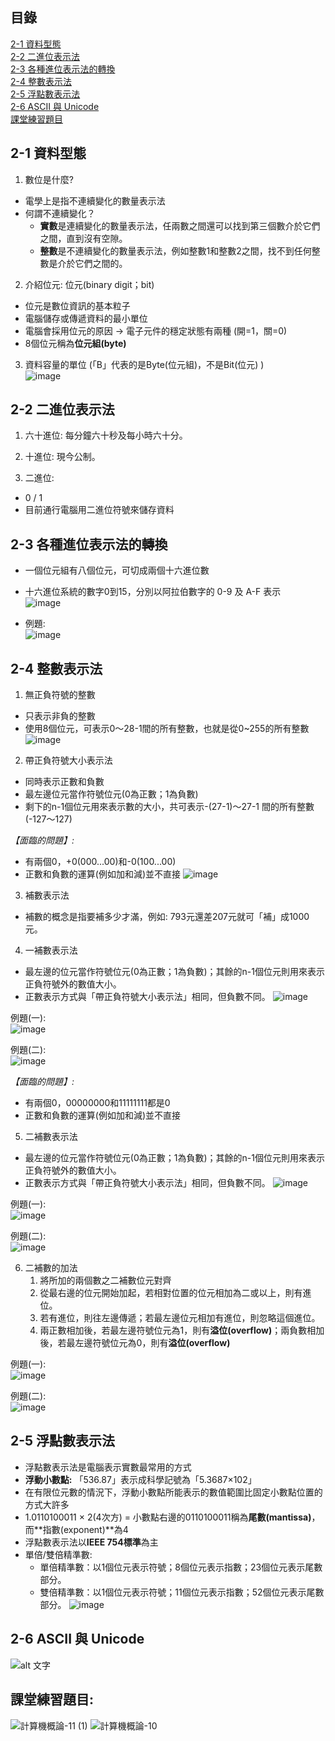 ## 目錄
[2-1 資料型態](https://github.com/SocJohnnyPing/CS/blob/main/homework/Chapter2%20%E6%95%B8%E4%BD%8D%E8%B3%87%E6%96%99%E8%A1%A8%E7%A4%BA%E6%B3%95.md#2-1-%E8%B3%87%E6%96%99%E5%9E%8B%E6%85%8B)  
[2-2 二進位表示法](https://github.com/SocJohnnyPing/CS/blob/main/homework/Chapter2%20%E6%95%B8%E4%BD%8D%E8%B3%87%E6%96%99%E8%A1%A8%E7%A4%BA%E6%B3%95.md#2-2-%E4%BA%8C%E9%80%B2%E4%BD%8D%E8%A1%A8%E7%A4%BA%E6%B3%95)   
[2-3 各種進位表示法的轉換](https://github.com/SocJohnnyPing/CS/blob/main/homework/Chapter2%20%E6%95%B8%E4%BD%8D%E8%B3%87%E6%96%99%E8%A1%A8%E7%A4%BA%E6%B3%95.md#2-3-%E5%90%84%E7%A8%AE%E9%80%B2%E4%BD%8D%E8%A1%A8%E7%A4%BA%E6%B3%95%E7%9A%84%E8%BD%89%E6%8F%9B)   
[2-4 整數表示法](https://github.com/SocJohnnyPing/CS/blob/main/homework/Chapter2%20%E6%95%B8%E4%BD%8D%E8%B3%87%E6%96%99%E8%A1%A8%E7%A4%BA%E6%B3%95.md#2-4-%E6%95%B4%E6%95%B8%E8%A1%A8%E7%A4%BA%E6%B3%95)   
[2-5 浮點數表示法](https://github.com/SocJohnnyPing/CS/blob/main/homework/Chapter2%20%E6%95%B8%E4%BD%8D%E8%B3%87%E6%96%99%E8%A1%A8%E7%A4%BA%E6%B3%95.md#2-5-%E6%B5%AE%E9%BB%9E%E6%95%B8%E8%A1%A8%E7%A4%BA%E6%B3%95)   
[2-6 ASCII 與 Unicode](https://github.com/SocJohnnyPing/CS/blob/main/homework/Chapter2%20%E6%95%B8%E4%BD%8D%E8%B3%87%E6%96%99%E8%A1%A8%E7%A4%BA%E6%B3%95.md#2-5-%E6%B5%AE%E9%BB%9E%E6%95%B8%E8%A1%A8%E7%A4%BA%E6%B3%95)   
[課堂練習題目](https://github.com/SocJohnnyPing/CS/blob/main/homework/Chapter2%20%E6%95%B8%E4%BD%8D%E8%B3%87%E6%96%99%E8%A1%A8%E7%A4%BA%E6%B3%95.md#%E8%AA%B2%E5%A0%82%E7%B7%B4%E7%BF%92%E9%A1%8C%E7%9B%AE)   

## 2-1 資料型態
1. 數位是什麼?
* 電學上是指不連續變化的數量表示法
* 何謂不連續變化？  
   * **實數**是連續變化的數量表示法，任兩數之間還可以找到第三個數介於它們之間，直到沒有空隙。  
   * **整數**是不連續變化的數量表示法，例如整數1和整數2之間，找不到任何整數是介於它們之間的。  

2. 介紹位元: 位元(binary digit；bit)  
* 位元是數位資訊的基本粒子  
* 電腦儲存或傳遞資料的最小單位  
* 電腦會採用位元的原因 → 電子元件的穩定狀態有兩種 (開=1，關=0)  
* 8個位元稱為**位元組(byte)**  

3. 資料容量的單位 (「B」代表的是Byte(位元組)，不是Bit(位元) )  
![image](https://user-images.githubusercontent.com/91866985/143687366-246a3608-07ab-457c-ad24-97ca0d1a9ae1.png)


## 2-2 二進位表示法
1. 六十進位: 每分鐘六十秒及每小時六十分。

2. 十進位: 現今公制。

3. 二進位: 
* 0 / 1  
* 目前通行電腦用二進位符號來儲存資料  

## 2-3 各種進位表示法的轉換
* 一個位元組有八個位元，可切成兩個十六進位數  
* 十六進位系統的數字0到15，分別以阿拉伯數字的 0-9 及 A-F 表示  
![image](https://user-images.githubusercontent.com/91866985/143687540-76dc17ba-7049-4b23-b59a-e461e6b28508.png)

* 例題:  
![image](https://user-images.githubusercontent.com/91866985/143687565-9b8ac787-c11c-40d2-bb8f-81ed08b16763.png)


## 2-4 整數表示法
1. 無正負符號的整數  
*  只表示非負的整數  
*  使用8個位元，可表示0～28-1間的所有整數，也就是從0~255的所有整數  
![image](https://user-images.githubusercontent.com/91866985/143687775-131bd9ed-59be-4b07-a000-5ccf3435c69e.png)


2. 帶正負符號大小表示法  
*  同時表示正數和負數  
*  最左邊位元當作符號位元(0為正數；1為負數)  
*  剩下的n-1個位元用來表示數的大小，共可表示-(27-1)～27-1 間的所有整數(-127～127) 
 
*【面臨的問題】:*  
   * 有兩個0，+0(000...00)和-0(100...00)
   * 正數和負數的運算(例如加和減)並不直接
![image](https://user-images.githubusercontent.com/91866985/143687898-f2a148c5-cd62-44f4-a44f-001a4192cab1.png)



3. 補數表示法
* 補數的概念是指要補多少才滿，例如: 793元還差207元就可「補」成1000元。

4. 一補數表示法
* 最左邊的位元當作符號位元(0為正數；1為負數)；其餘的n-1個位元則用來表示正負符號外的數值大小。
* 正數表示方式與「帶正負符號大小表示法」相同，但負數不同。
![image](https://user-images.githubusercontent.com/91866985/143687981-b26902b6-2a5f-440e-b054-cf53fdf2a98c.png)

例題(一):  
![image](https://user-images.githubusercontent.com/91866985/143688008-fc5c5dc1-845a-4a1c-88d4-a32459a82714.png)

例題(二):  
![image](https://user-images.githubusercontent.com/91866985/143688030-9711c4cb-bbbc-4a61-80bb-dc91c9bf3b9c.png)

*【面臨的問題】:*  
   * 有兩個0，00000000和11111111都是0
   * 正數和負數的運算(例如加和減)並不直接

5. 二補數表示法
* 最左邊的位元當作符號位元(0為正數；1為負數)；其餘的n-1個位元則用來表示正負符號外的數值大小。
* 正數表示方式與「帶正負符號大小表示法」相同，但負數不同。
![image](https://user-images.githubusercontent.com/91866985/143688070-a793549a-9769-420c-8b52-6cbdae669ab0.png)

例題(一):  
![image](https://user-images.githubusercontent.com/91866985/143688091-28c75555-d37e-469e-8fe1-8b9b5fa0fd30.png)

例題(二):  
![image](https://user-images.githubusercontent.com/91866985/143688099-9ebf79d1-0c4c-4cee-8de1-50b59f78bdcd.png)


6. 二補數的加法
   1. 將所加的兩個數之二補數位元對齊
   2. 從最右邊的位元開始加起，若相對位置的位元相加為二或以上，則有進位。
   3. 若有進位，則往左邊傳遞；若最左邊位元相加有進位，則忽略這個進位。
   4. 兩正數相加後，若最左邊符號位元為1，則有**溢位(overflow)**；兩負數相加後，若最左邊符號位元為0，則有**溢位(overflow)**

例題(一):  
![image](https://user-images.githubusercontent.com/91866985/143688164-2494c9ad-b1f3-4788-9f21-66885e968ee1.png)

例題(二):  
![image](https://user-images.githubusercontent.com/91866985/143688174-f9f2f62f-f273-4d0e-a885-29816ba5b287.png)


## 2-5 浮點數表示法
* 浮點數表示法是電腦表示實數最常用的方式
* **浮動小數點:** 「536.87」表示成科學記號為「5.3687×102」
* 在有限位元數的情況下，浮動小數點所能表示的數值範圍比固定小數點位置的方式大許多
* 1.0110100011 × 2(4次方) = 小數點右邊的0110100011稱為**尾數(mantissa)**，而**指數(exponent)**為4
* 浮點數表示法以**IEEE 754標準**為主
* 單倍/雙倍精準數:
   * 單倍精準數：以1個位元表示符號；8個位元表示指數；23個位元表示尾數部分。
   * 雙倍精準數：以1個位元表示符號；11個位元表示指數；52個位元表示尾數部分。
![image](https://user-images.githubusercontent.com/91866985/143688274-7e5ff31c-4979-4ca4-ba1b-a0df6145f9d4.png)



## 2-6 ASCII 與 Unicode
![alt 文字](https://upload.wikimedia.org/wikipedia/commons/c/cf/USASCII_code_chart.png "Wiki: ACIIcode")

## 課堂練習題目:  
![計算機概論-11 (1)](https://user-images.githubusercontent.com/91866985/143688363-ee611ed6-9fa3-445a-961e-e5d9ee9b186d.jpg)
![計算機概論-10](https://user-images.githubusercontent.com/91866985/143688372-ab760706-aa41-488f-97bb-98e049707031.jpg)



